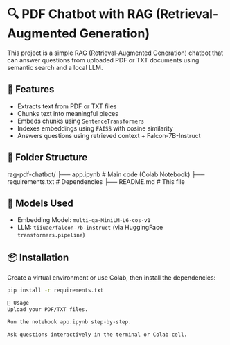 # 🔍 PDF Chatbot with RAG (Retrieval-Augmented Generation)

This project is a simple RAG (Retrieval-Augmented Generation) chatbot that can answer questions from uploaded PDF or TXT documents using semantic search and a local LLM.

## 🚀 Features

- Extracts text from PDF or TXT files
- Chunks text into meaningful pieces
- Embeds chunks using `SentenceTransformers`
- Indexes embeddings using `FAISS` with cosine similarity
- Answers questions using retrieved context + Falcon-7B-Instruct

## 📁 Folder Structure
rag-pdf-chatbot/
├── app.ipynb # Main code (Colab Notebook)
├── requirements.txt # Dependencies
├── README.md # This file


## 🧠 Models Used

- Embedding Model: `multi-qa-MiniLM-L6-cos-v1`
- LLM: `tiiuae/falcon-7b-instruct` (via HuggingFace `transformers.pipeline`)

## 📦 Installation

Create a virtual environment or use Colab, then install the dependencies:

```bash
pip install -r requirements.txt

📝 Usage
Upload your PDF/TXT files.

Run the notebook app.ipynb step-by-step.

Ask questions interactively in the terminal or Colab cell.
